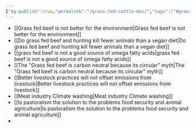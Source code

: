 ```yaml
---
{"dg-publish":true,"permalink":"/grass-fed-cattle-moc/","tags":["#grass_fed_cattle","#environment_land","#beef","#dairy"],"created":"2025-10-23T17:42:42.394+01:00","updated":"2025-10-23T17:42:42.394+01:00"}
---
```


- [[Grass fed beef is not better for the environment\|Grass fed beef is not better for the environment]]
- [[Do grass fed beef and hunting kill fewer animals than a vegan diet\|Do grass fed beef and hunting kill fewer animals than a vegan diet]]
- [[grass fed beef is not a good source of omega fatty acids\|grass fed beef is not a good source of omega fatty acids]]
- [[The "Grass fed beef is carbon neutral because its circular" myth\|The "Grass fed beef is carbon neutral because its circular" myth]]
- [[Better livestock practices will not offset emissions from livestock\|Better livestock practices will not offset emissions from livestock]]
- [[Meat industry Climate washing\|Meat industry Climate washing]]
- [[Is pastoralism the solution to the problems food security and animal agriculture\|Is pastoralism the solution to the problems food security and animal agriculture]]
- 